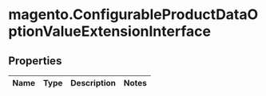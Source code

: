 # magento.ConfigurableProductDataOptionValueExtensionInterface

## Properties
Name | Type | Description | Notes
------------ | ------------- | ------------- | -------------


